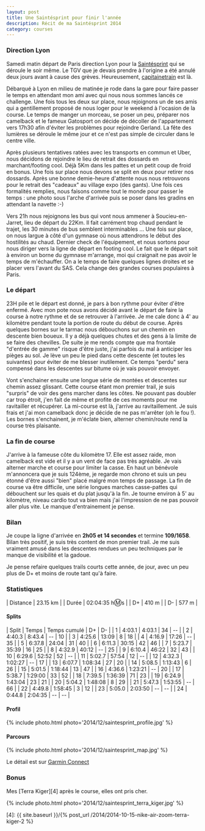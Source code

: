```yaml
---
layout: post
title: Une Saintésprint pour finir l'année
description: Récit de ma Saintésprint 2014
category: courses
---
```


### Direction Lyon

Samedi matin départ de Paris direction Lyon pour la [Saintésprint][1]
qui se déroule le soir même. Le TGV que je devais prendre à l'origine a été
annulé deux jours avant à cause des grèves. Heureusement, [capitainetrain][2]
est là.

Débarqué à Lyon en milieu de matinée je rode dans la gare pour faire passer
le temps en attendant mon ami avec qui nous nous sommes lancés ce challenge.
Une fois tous les deux sur place, nous rejoignons un de ses amis qui a
gentillement proposé de nous loger pour le weekend à l'ocasion de la course.
Le temps de manger un morceau, se poser un peu, préparer nos camelback et le
fameux Gatosport on décide de décoller de l'appartement vers 17h30 afin d'éviter
les problèmes pour rejoindre Gerland. La fête des lumières se déroule le
même jour et ce n'est pas simple de circuler dans le centre ville.

Après plusieurs tentatives ratées avec les transports en commun et Uber,
nous décidons de rejoindre le lieu de retrait des dossards en marchant/footing
cool. Déjà 5Km dans les pattes et un petit coup de froid en bonus.
Une fois sur place nous devons se split en deux pour retirer nos dossards.
Après une bonne demie-heure d'attente nous nous retrouvons pour le retrait des
"cadeaux" au village expo (des gants).
Une fois ces formalités remplies, nous faisons comme tout le monde pour passer
le temps : une photo sous l'arche d'arrivée puis se poser dans les gradins
en attendant la navette :-)

Vers 21h nous rejoignons les bus qui vont nous ammener à Soucieu-en-Jarret,
lieu de départ du 22Km. Il fait carrément trop chaud pendant le trajet, les 30
minutes de bus semblent interminables ... Une fois sur place, on nous largue à
côté d'un gymnase où nous attendrons le début des hostilités au chaud.
Dernier check de l'équipement, et nous sortons pour nous diriger vers la ligne
de départ en footing cool. Le fait que le départ soit à environ un borne du
gymnase m'arrange, moi qui craignait ne pas avoir le temps de m'échauffer.
On a le temps de faire quelques lignes droites et se placer vers l'avant du SAS.
Cela change des grandes courses populaires à Paris.

### Le départ

23H pile et le départ est donné, je pars à bon rythme pour éviter d'être
enfermé. Avec mon pote nous avons décidé avant le départ de faire la course à
notre rythme et de se retrouver à l'arrivée. Je me cale donc à 4' au
kilomètre pendant toute la portion de route du début de course.
Après quelques bornes sur le tarmac nous débouchons sur un chemin en descente
bien boueux. Il y a déjà quelques chutes et des gens à la limite de se faire des
chevilles.
De suite je me rends compte que ma frontale "d'entrée de gamme" risque d'être
juste, j'ai parfois du mal à anticiper les pièges au sol.
Je lève un peu le pied dans cette descente (et toutes les suivantes) pour éviter
de me blesser inutilement. Ce temps "perdu" sera compensé dans les descentes sur
bitume où je vais pouvoir envoyer.

Vont s'enchainer ensuite une longue série de montées et descentes sur chemin
assez glissant. Cette course étant mon premier trail, je suis "surpris" de
voir des gens marcher dans les côtes. Ne pouvant pas doubler car trop étroit,
j'en fait de même et profite de ces moments pour me ravitailler et récupérer.
La mi-course est là, j'arrive au ravitaillement.
Je suis frais et j'ai mon camelback donc je décide de ne pas m'arrêter (oh le
fou !). Les bornes s'enchainent, je m'éclate bien, alterner chemin/route
rend la course très plaisante.

### La fin de course

J'arrive à la fameuse côte du kilomètre 17.
Elle est assez raide, mon camelback est vide et il y a un vent
de face pas très agréable. Je vais alterner marche et course pour limiter la
casse. En haut un bénévole m'annoncera que je suis 124ème, je regarde
mon chrono et suis un peu étonné d'être aussi "bien" placé malgré mon temps de
passage.
La fin de course va être difficile, une série longues marches casse-pattes
qui débouchent sur les quais et du plat jusqu'à la fin. Je tourne environ à 5'
au kilomètre, niveau cardio tout va bien mais j'ai l'impression de ne pas
pouvoir aller plus vite. Le manque d'entrainement je pense.

### Bilan

Je coupe la ligne d'arrivée en **2h05 et 14 secondes** et termine **109/1658**.
Bilan très positif, je suis très content de mon premier trail. Je me suis
vraiment amusé dans les descentes rendues un peu techniques par le manque de
visibilité et la gadoue.

Je pense refaire quelques trails courts cette année, de jour, avec un peu
plus de D+ et moins de route tant qu'à faire.

### Statistiques

| Distance         | 23.15 km       |
| Durée            | 02:04:35 h:m:s |
| D+               | 410 m          |
| D-               | 577 m          |

#### Splits

| Split | Temps  | Temps cumulé | D+ | D- |
| 1     | 4:03.1 | 4:03.1       | 34 | -- |
| 2     | 4:40.3 | 8:43.4       | -- | 10 |
| 3     | 4:25.6 | 13:09        | 8  | 18 |
| 4     | 4:16.9 | 17:26        | -- | 35 |
| 5     | 6:37.8 | 24:04        | 31 | 40 |
| 6     | 6:11.3 | 30:15        | 42 | 46 |
| 7     | 5:23.7 | 35:39        | 16 | 25 |
| 8     | 4:32.9 | 40:12        | -- | 25 |
| 9     | 6:10.4 | 46:22        | 32 | 43 |
| 10    | 6:29.6 | 52:52        | 52 | -- |
| 11    | 5:02.7 | 57:54        | 12 | -- |
| 12    | 4:32.3 | 1:02:27      | -- | 17 |
| 13    | 6:07.7 | 1:08:34      | 27 | 20 |
| 14    | 5:08.5 | 1:13:43      | 6  | 26 |
| 15    | 5:01.5 | 1:18:44      | 13 | 47 |
| 16    | 4:36.6 | 1:23:21      | -- | 20 |
| 17    | 5:38.7 | 1:29:00      | 33 | 52 |
| 18    | 7:39.5 | 1:36:39      | 71 | 23 |
| 19    | 6:24.9 | 1:43:04      | 23 | 21 |
| 20    | 5:04.2 | 1:48:08      | 8  | 29 |
| 21    | 5:47.3 | 1:53:55      | -- | 66 |
| 22    | 4:49.8 | 1:58:45      | 3  | 12 |
| 23    | 5:05.0 | 2:03:50      | -- | -- |
| 24    | 0:44.8 | 2:04:35      | -- | -- |

#### Profil

{% include photo.html photo='2014/12/saintesprint_profile.jpg' %}

#### Parcours

{% include photo.html photo='2014/12/saintesprint_map.jpg' %}

Le détail est sur [Garmin Connect][3]

### Bonus

Mes [Terra Kiger][4] après le course, elles ont pris cher.

{% include photo.html photo='2014/12/saintesprint_terra_kiger.jpg' %}

[1]: http://www.saintelyon.com/
[2]: https://www.capitainetrain.com/
[3]: http://connect.garmin.com/modern/activity/646516025
[4]: {{ site.baseurl }}/{% post_url /2014/2014-10-15-nike-air-zoom-terra-kiger-2 %}

<!-- vim: set spell spelllang=fr: -->
